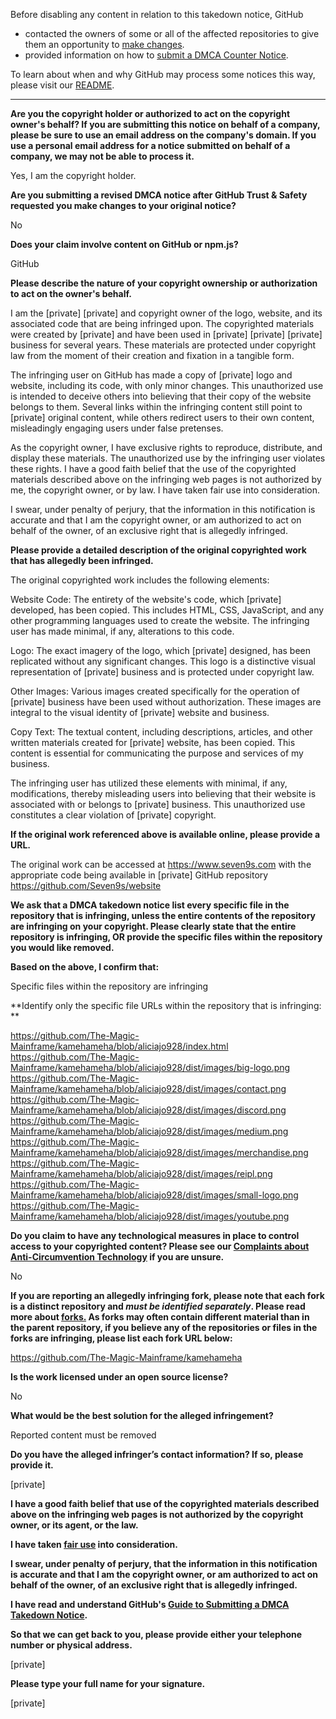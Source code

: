 Before disabling any content in relation to this takedown notice, GitHub
- contacted the owners of some or all of the affected repositories to give them an opportunity to [make changes](https://docs.github.com/en/github/site-policy/dmca-takedown-policy#a-how-does-this-actually-work).
- provided information on how to [submit a DMCA Counter Notice](https://docs.github.com/en/articles/guide-to-submitting-a-dmca-counter-notice).

To learn about when and why GitHub may process some notices this way, please visit our [README](https://github.com/github/dmca/blob/master/README.md#anatomy-of-a-takedown-notice).

---

**Are you the copyright holder or authorized to act on the copyright owner's behalf? If you are submitting this notice on behalf of a company, please be sure to use an email address on the company's domain. If you use a personal email address for a notice submitted on behalf of a company, we may not be able to process it.**

Yes, I am the copyright holder.

**Are you submitting a revised DMCA notice after GitHub Trust & Safety requested you make changes to your original notice?**

No

**Does your claim involve content on GitHub or npm.js?**

GitHub

**Please describe the nature of your copyright ownership or authorization to act on the owner's behalf.**

I am the [private] [private] and copyright owner of the logo, website, and its associated code that are being infringed upon. The copyrighted materials were created by [private] and have been used in [private] [private] [private] business for several years. These materials are protected under copyright law from the moment of their creation and fixation in a tangible form.

The infringing user on GitHub has made a copy of [private] logo and website, including its code, with only minor changes. This unauthorized use is intended to deceive others into believing that their copy of the website belongs to them. Several links within the infringing content still point to [private] original content, while others redirect users to their own content, misleadingly engaging users under false pretenses.

As the copyright owner, I have exclusive rights to reproduce, distribute, and display these materials. The unauthorized use by the infringing user violates these rights. I have a good faith belief that the use of the copyrighted materials described above on the infringing web pages is not authorized by me, the copyright owner, or by law. I have taken fair use into consideration.

I swear, under penalty of perjury, that the information in this notification is accurate and that I am the copyright owner, or am authorized to act on behalf of the owner, of an exclusive right that is allegedly infringed.

**Please provide a detailed description of the original copyrighted work that has allegedly been infringed.**

The original copyrighted work includes the following elements:

Website Code: The entirety of the website's code, which [private] developed, has been copied. This includes HTML, CSS, JavaScript, and any other programming languages used to create the website. The infringing user has made minimal, if any, alterations to this code.

Logo: The exact imagery of the logo, which [private] designed, has been replicated without any significant changes. This logo is a distinctive visual representation of [private] business and is protected under copyright law.

Other Images: Various images created specifically for the operation of [private] business have been used without authorization. These images are integral to the visual identity of [private] website and business.

Copy Text: The textual content, including descriptions, articles, and other written materials created for [private] website, has been copied. This content is essential for communicating the purpose and services of my business.

The infringing user has utilized these elements with minimal, if any, modifications, thereby misleading users into believing that their website is associated with or belongs to [private] business. This unauthorized use constitutes a clear violation of [private] copyright.

**If the original work referenced above is available online, please provide a URL.**

The original work can be accessed at https://www.seven9s.com with the appropriate code being available in [private] GitHub repository https://github.com/Seven9s/website

**We ask that a DMCA takedown notice list every specific file in the repository that is infringing, unless the entire contents of the repository are infringing on your copyright. Please clearly state that the entire repository is infringing, OR provide the specific files within the repository you would like removed.**

**Based on the above, I confirm that:**

Specific files within the repository are infringing

**Identify only the specific file URLs within the repository that is infringing: **

https://github.com/The-Magic-Mainframe/kamehameha/blob/aliciajo928/index.html  
https://github.com/The-Magic-Mainframe/kamehameha/blob/aliciajo928/dist/images/big-logo.png  
https://github.com/The-Magic-Mainframe/kamehameha/blob/aliciajo928/dist/images/contact.png  
https://github.com/The-Magic-Mainframe/kamehameha/blob/aliciajo928/dist/images/discord.png  
https://github.com/The-Magic-Mainframe/kamehameha/blob/aliciajo928/dist/images/medium.png  
https://github.com/The-Magic-Mainframe/kamehameha/blob/aliciajo928/dist/images/merchandise.png  
https://github.com/The-Magic-Mainframe/kamehameha/blob/aliciajo928/dist/images/reipl.png  
https://github.com/The-Magic-Mainframe/kamehameha/blob/aliciajo928/dist/images/small-logo.png  
https://github.com/The-Magic-Mainframe/kamehameha/blob/aliciajo928/dist/images/youtube.png

**Do you claim to have any technological measures in place to control access to your copyrighted content? Please see our <a href="https://docs.github.com/articles/guide-to-submitting-a-dmca-takedown-notice#complaints-about-anti-circumvention-technology">Complaints about Anti-Circumvention Technology</a> if you are unsure.**

No

**If you are reporting an allegedly infringing fork, please note that each fork is a distinct repository and <i>must be identified separately</i>. Please read more about <a href="https://docs.github.com/articles/dmca-takedown-policy#b-what-about-forks-or-whats-a-fork">forks.</a> As forks may often contain different material than in the parent repository, if you believe any of the repositories or files in the forks are infringing, please list each fork URL below:**

https://github.com/The-Magic-Mainframe/kamehameha

**Is the work licensed under an open source license?**

No

**What would be the best solution for the alleged infringement?**

Reported content must be removed

**Do you have the alleged infringer’s contact information? If so, please provide it.**

[private]

**I have a good faith belief that use of the copyrighted materials described above on the infringing web pages is not authorized by the copyright owner, or its agent, or the law.**

**I have taken <a href="https://www.lumendatabase.org/topics/22">fair use</a> into consideration.**

**I swear, under penalty of perjury, that the information in this notification is accurate and that I am the copyright owner, or am authorized to act on behalf of the owner, of an exclusive right that is allegedly infringed.**

**I have read and understand GitHub's <a href="https://docs.github.com/articles/guide-to-submitting-a-dmca-takedown-notice/">Guide to Submitting a DMCA Takedown Notice</a>.**

**So that we can get back to you, please provide either your telephone number or physical address.**

[private]

**Please type your full name for your signature.**

[private]
